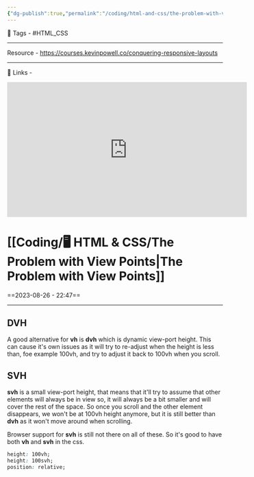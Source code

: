```yaml
---
{"dg-publish":true,"permalink":"/coding/html-and-css/the-problem-with-view-points/","dgPassFrontmatter":true,"noteIcon":"3","created":"2023-11-14T21:08:36.691+05:30","updated":"2023-12-12T07:37:56.161+05:30"}
---
```


🧶 Tags - #HTML_CSS 

----
Resource - https://courses.kevinpowell.co/conquering-responsive-layouts

---
🔗 Links -
<center><iframe width="560" height="315" src="https://www.youtube.com/embed/veEqYQlfNx8?si=YX3MsJC01oO6ZMPf" title="YouTube video player" frameborder="0" allow="accelerometer; autoplay; clipboard-write; encrypted-media; gyroscope; picture-in-picture; web-share" allowfullscreen></iframe></center>
 
# [[Coding/🖥️ HTML & CSS/The Problem with View Points\|The Problem with View Points]]
==2023-08-26 - 22:47==

---
## DVH
A good alternative for **vh** is **dvh** which is dynamic view-port height. This can cause it's own issues as it will try to re-adjust when the height is less than, foe example 100vh, and try to adjust it back to 100vh when you scroll.

## SVH
**svh** is a small view-port height, that means that it'll try to assume that other elements will always be in view so, it will always be a bit smaller and will cover the rest of the space. So once you scroll and the other element disappears, we won't be at 100vh height anymore, but it is still better than **dvh** as it won't move around when scrolling.

Browser support for **svh** is still not there on all of these. So it's good to have both **vh** and **svh** in the css.
```css
height: 100vh;
height: 100svh;
position: relative;
```
